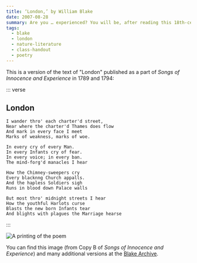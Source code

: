 ```yaml
---
title: ‘London,’ by William Blake
date: 2007-08-28
summary: Are you … experienced? You will be, after reading this 18th-century poem.
tags:
  - blake
  - london
  - nature-literature
  - class-handout
  - poetry
---
```


This is a version of the text of "London" published as a part of <cite>Songs of Innocence and Experience</cite> in 1789 and 1794:

::: verse
## London

    I wander thro' each charter'd street,
    Near where the charter'd Thames does flow
    And mark in every face I meet
    Marks of weakness, marks of woe.

    In every cry of every Man.
    In every Infants cry of fear.
    In every voice; in every ban.
    The mind-forg'd manacles I hear

    How the Chimney-sweepers cry
    Every blacknng Church appalls.
    And the hapless Soldiers sigh
    Runs in blood down Palace walls

    But most thro' midnight streets I hear
    How the youthful Harlots curse
    Blasts the new born Infants tear
    And blights with plagues the Marriage hearse
:::

![A printing of the poem](/images/notes/songsie.b.p36-46.300.jpg "Above the poem is an old man being led by a child through smoky streets; to the right of stanzas 2 and 3 is a child warming their hands over a large fire that is billowing smoke. The original page was about 11cm by 7cm.")

You can find this image (from Copy B of <cite>Songs of Innocence and Experience</cite>) and many additional versions at the [Blake Archive](http://www.blakearchive.org/).
